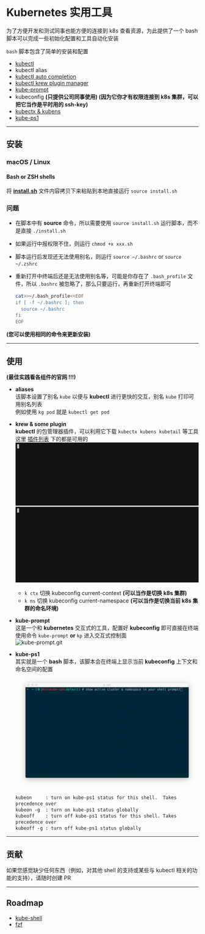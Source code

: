 # Kubernetes 实用工具
为了方便开发和测试同事也能方便的连接到 k8s 查看资源，为此提供了一个 bash 脚本可以完成一些初始化配置和工具自动化安装

`bash` 脚本包含了简单的安装和配置

* [kubectl](https://kubernetes.io/docs/tasks/tools/install-kubectl/)
* kubectl alias
* [kubectl auto completion](https://kubernetes.io/docs/reference/kubectl/cheatsheet/#kubectl-autocomplete)
* [kubectl krew plugin manager](https://github.com/kubernetes-sigs/krew)
* [kube-prompt](https://github.com/c-bata/kube-prompt)
* kubeconfig **(只提供公司同事使用) (因为它你才有权限连接到 k8s 集群，可以把它当作是平时用的 ssh-key)**
* [kubectx & kubens](https://github.com/ahmetb/kubectx)
* [kube-ps1](https://github.com/jonmosco/kube-ps1)

---

## 安装
### **macOS / Linux**
#### **Bash or ZSH shells**

将 **[install.sh](install.sh)** 文件内容拷贝下来粘贴到本地直接运行 `source install.sh`  


### 问题
- 在脚本中有 **source** 命令，所以需要使用 `source install.sh` 运行脚本，而不是直接 `./install.sh`

- 如果运行中报权限不住，则运行 `chmod +x xxx.sh`

- 脚本运行后发现还无法使用别名，则运行 `source ~/.bashrc` or `source ~/.zshrc`

- 重新打开中终端后还是无法使用别名等，可能是你存在了 `.bash_profile` 文件，所以 `.bashrc` 被忽略了，那么只要运行，再重新打开终端即可
  
  ```bash
  cat>>~/.bash_profile<<EOF
  if [ -f ~/.bashrc ]; then
    source ~/.bashrc
  fi
  EOF
  ```

**(您可以使用相同的命令来更新安装)**

<!-- 由于一些网络问题，所以需要在公司使用该脚本，因为资源大多数都是直接从公司本地网络进行下载，且指定了工具的版本
- kubectl v1.17.9
- krew v0.4.0
- kube-prompt v1.0.10 -->

---

## 使用 
**(最佳实践看各组件的官网 !!!)**
- **aliases**  
该脚本设置了别名 `kube` 以便与 **kubectl** 进行更快的交互，别名 `kube` 打印可用别名列表  
例如使用 `kg pod` 就是 `kubectl get pod`

- **krew & some plugin**  
**kubectl** 的包管理器插件，可以利用它下载 `kubectx kubens kubetail` 等工具  
这里 [插件列表](https://krew.sigs.k8s.io/plugins/) 下的都是可用的
![kubectx](images/kubectx-demo.gif)
![kubens](images/kubens-demo.gif)
    - `k ctx` 切换 kubeconfig current-context **(可以当作是切换 k8s 集群)**   
    - `k ns` 切换 kubeconfig current-namespace **(可以当作是切换当前 k8s 集群的命名环境)**

- **kube-prompt**   
这是一个和 **kubernetes** 交互式的工具，配置好 **kubeconfig** 即可直接在终端使用命令 `kube-prompt` **or** `kp` 进入交互式控制面  
  ![kube-prompt.git](images/kube-prompt.gif)

- **kube-ps1**  
其实就是一个 **bash** 脚本，该脚本会在终端上显示当前 **kubeconfig** 上下文和命名空间的配置
![kube-ps1](images/kube-ps1.gif)  
    ```
    kubeon     : turn on kube-ps1 status for this shell.  Takes precedence over
    kubeon -g  : turn on kube-ps1 status globally
    kubeoff    : turn off kube-ps1 status for this shell. Takes precedence over
    kubeoff -g : turn off kube-ps1 status globally
    ```

---

## 贡献
如果您感觉缺少任何东西（例如，对其他 shell 的支持或某些与 kubectl 相关的功能的支持），请随时创建 PR 

---

## Roadmap
* [kube-shell](https://github.com/cloudnativelabs/kube-shell)
* [fzf](https://github.com/junegunn/fzf)
